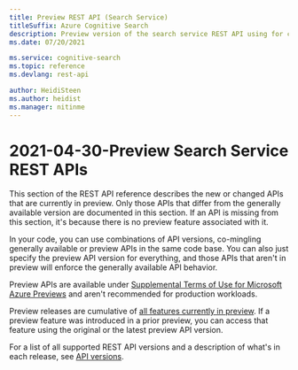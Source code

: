 ```yaml
---
title: Preview REST API (Search Service)
titleSuffix: Azure Cognitive Search
description: Preview version of the search service REST API using for creating and consuming objects.
ms.date: 07/20/2021

ms.service: cognitive-search
ms.topic: reference
ms.devlang: rest-api

author: HeidiSteen
ms.author: heidist
ms.manager: nitinme
---
```


# 2021-04-30-Preview Search Service REST APIs

This section of the REST API reference describes the new or changed APIs that are currently in preview. Only those APIs that differ from the generally available version are documented in this section. If an API is missing from this section, it's because there is no preview feature associated with it.

In your code, you can use combinations of API versions, co-mingling generally available or preview APIs in the same code base. You can also just specify the preview API version for everything, and those APIs that aren't in preview will enforce the generally available API behavior.

Preview APIs are available under [Supplemental Terms of Use for Microsoft Azure Previews](https://azure.microsoft.com/support/legal/preview-supplemental-terms/) and aren't recommended for production workloads.

Preview releases are cumulative of [all features currently in preview](/azure/search/search-api-preview). If a preview feature was introduced in a prior preview, you can access that feature using the original or the latest preview API version.

For a list of all supported REST API versions and a description of what's in each release, see [API versions](search-service-api-versions.md).
